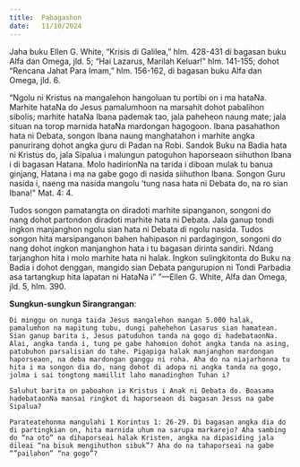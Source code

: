 ```yaml
---
title:  Pabagashon
date:   11/10/2024
---
```


Jaha buku Ellen G. White, “Krisis di Galilea,” hlm. 428-431 di bagasan buku Alfa dan Omega, jld. 5; “Hai Lazarus, Marilah Keluar!” hlm. 141-155; dohot “Rencana Jahat Para Imam,” hlm. 156-162, di bagasan buku Alfa dan Omega, jld. 6.

“Ngolu ni Kristus na mangalehon hangoluan tu portibi on i ma hataNa. Marhite hataNa do Jesus pamalumhoon na marsahit dohot pabalihon sibolis; marhite hataNa Ibana pademak tao, jala paheheon naung mate; jala situan na torop marnida hataNa mardongan hagogoon. Ibana pasahathon hata ni Debata, songon Ibana naung manghatahon i marhite angka panurirang dohot angka guru di Padan na Robi. Sandok Buku na Badia hata ni Kristus do, jala Sipalua i malungun patoguhon haporseaon siihuthon Ibana i di bagasan Hatana. Molo hadirionNa na tarida i diboan mulak tu banua ginjang, Hatana i ma na gabe gogo di nasida siihuthon Ibana. Songon Guru nasida i, naeng ma nasida mangolu ‘tung nasa hata ni Debata do, na ro sian Ibana!" Mat. 4: 4.

Tudos songon pamatangta on diradoti marhite sipanganon, songoni do nang dohot partondon diradoti marhite hata ni Debata. Jala ganup tondi ingkon manjanghon ngolu sian hata ni Debata di ngolu nasida. Tudos songon hita marsipanganon bahen hahipason ni pardagingon, songoni do nang dohot ingkon manjanghon hata i tu bagasan dirinta sandiri. Ndang tarjanghon hita i molo marhite hata ni halak. Ingkon sulingkitonta do Buku na Badia i dohot denggan, mangido sian Debata pangurupion ni Tondi Parbadia asa tartangkup hita lapatan ni HataNa i” ”—Ellen G. White, Alfa dan Omega, jld. 5, hlm. 390.

**Sungkun-sungkun Sirangrangan**:

`Di minggu on nunga taida Jesus mangalehon mangan 5.000 halak, pamalumhon na mapitung tubu, dungi pahehehon Lasarus sian hamatean. Sian ganup barita i, Jesus patuduhon tanda na gogo di hadebataonNa. Alai, angka tanda i, tung pe gabe hahomion dohot angka tanda na asing, patubuhon parsalisian do tahe. Pigapiga halak manjanghon mardongan haporseaon, na deba mardongan ganggu ni roha. Aha do na niajarhonna tu hita i ma songon dia do, nang dohot di adopa ni angka tanda na gogo, jolma i sai tongtong mamillit laho manadinghon Tuhan i?`

`Saluhut barita on paboahon ia Kristus i Anak ni Debata do. Boasama hadebataonNa mansai ringkot di haporseaon di bagasan Jesus na gabe Sipalua?`

`Parateatehonma mangulahi 1 Korintus 1: 26-29. Di bagasan angka dia do di partingkian on, hita marnida uhum na sarupa markarejo? Aha sambing do “na oto” na dihaporseai halak Kristen, angka na dipasiding jala dileai “na bisuk mengihuthon sibuk”? Aha do na tahaporseai na gabe “”pailahon” “na gogo”?`